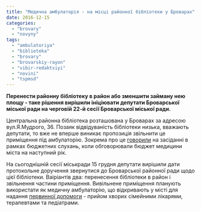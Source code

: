 ```yaml
---
title: "Медична амбулаторія - на місці районної бібліотеки у Броварах"
date: 2016-12-15
categories: 
  - "brovary"
  - "novyny"
tags: 
  - "ambulatoriya"
  - "biblioteka"
  - "brovary"
  - "brovarskiy-rayon"
  - "vibir-redaktsiyi"
  - "novini"
  - "tspmsd"
---
```


**Перенести районну бібліотеку в район або зменшити займану нею площу - таке рішення вирішили ініціювати депутати Броварської міської ради на черговій 22-й сесії Броварської міської ради.**

Центральна районна бібліотека розташована у Броварах за адресою вул.Я.Мудрого, 36. Позаяк відвідуваність бібліотеки низька, вважають депутати, то вже не вперше виникає пропозиція звільнити це приміщення під амбулаторію. Зокрема про це [говорили](https://mpz.brovary.org/deputaty-oznajomylysya-z-potrebamy-brovarskoyi-medytsyny-zvidky-na-vse-vzyaty-koshty/) на засіданні в рамках бюджетних слухань, коли обговорювали бюджет медицини міста на наступний рік.

На сьогоднішній сесії міськради 15 грудня депутати вирішили дати протокольне доручення звернутися до Броварської районної ради щодо цієї бібліотеки. Ваіріантів два: перенесення бібліотеки в район і звільнення частини приміщення. Вивільнене приміщення планують використати як медичну амбулаторію, що відкривають у місті для надання [первинної допомоги](http://brovmedcentr.in.ua/) - прийом хворих сімейними лікарями, терапевтами та педіатрами.
